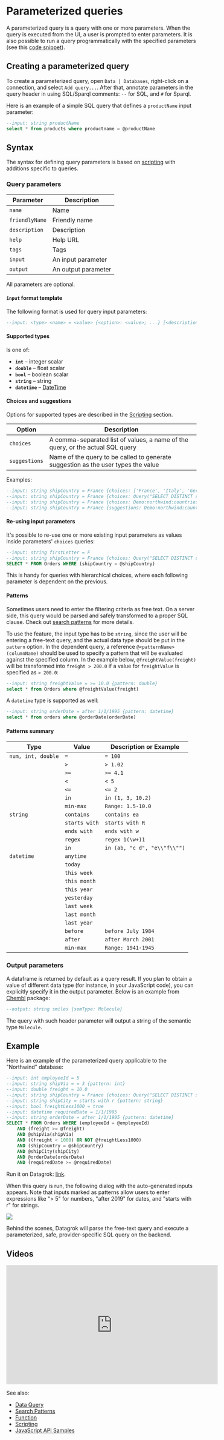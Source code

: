 <!-- TITLE: Parameterized queries -->

# Parameterized queries

A parameterized query is a query with one or more parameters. When the query is
executed from the UI, a user is prompted to enter parameters. It is also possible
to run a query programmatically with the specified parameters 
(see this [code snippet](https://public.datagrok.ai/js/samples/data-access/parameterized-query)). 

## Creating a parameterized query

To create a parameterized query, open `Data | Databases`, right-click on a connection, and select `Add query...`.
After that, annotate parameters in the query header in using SQL/Sparql comments: `--` for SQL, and `#` for Sparql.

Here is an example of a simple SQL query that defines a `productName` input parameter:

```sql
--input: string productName
select * from products where productname = @productName
```

## Syntax

The syntax for defining query parameters is based on [scripting](../develop/scripting.md) with additions
specific to queries.

### Query parameters

| Parameter      | Description            |
|----------------|------------------------|
| `name`         | Name                   |
| `friendlyName` | Friendly name          |
| `description`  | Description            |
| `help`         | Help URL               |
| `tags`         | Tags                   |
| `input`        | An input parameter     |
| `output`       | An output parameter    |

All parameters are optional.

#### `input` format template

The following format is used for query input parameters:

```sql
--input: <type> <name> = <value> {<option>: <value>; ...} [<description>]  
```

#### Supported types

Is one of:

*   **`int`** – integer scalar
*   **`double`** – float scalar
*   **`bool`** – boolean scalar
*   **`string`** – string
*   **`datetime`** – [DateTime]() <!-- TODO -->

#### Choices and suggestions

Options for supported types are described in the [Scripting](../develop/scripting.md) section. 

| Option        | Description                                                                        |
|---------------|------------------------------------------------------------------------------------|
| `choices`     | A comma-separated list of values,  a name of the query, or the actual SQL query    |
| `suggestions` | Name of the query to be called to generate suggestion as the user types the value  |     

Examples:
```sql
--input: string shipCountry = France {choices: ['France', 'Italy', 'Germany']}
--input: string shipCountry = France {choices: Query("SELECT DISTINCT shipCountry FROM Orders")}
--input: string shipCountry = France {choices: Demo:northwind:countries}
--input: string shipCountry = France {suggestions: Demo:northwind:countries}
```

#### Re-using input parameters

It's possible to re-use one or more existing input parameters as values inside parameters' `choices` queries:

```sql
--input: string firstLetter = F
--input: string shipCountry = France {choices: Query("SELECT DISTINCT shipCountry FROM Orders WHERE shipCountry LIKE @firstLetter || '%')}
SELECT * FROM Orders WHERE (shipCountry = @shipCountry)
```

This is handy for queries with hierarchical choices, where each following parameter is dependent on the previous.

<!--
This query can be used as a "suggestion" query. It accepts exactly one parameter,
which is what a user has typed in the input box so far:

```sql
--name: country
--input: string sub
SELECT DISTINCT shipCountry FROM Orders WHERE shipCountry LIKE '%' || @sub || '%'
```
-->

#### Patterns

Sometimes users need to enter the filtering criteria as free text. On a server side, this query would be parsed
and safely transformed to a proper SQL clause. Check out [search patterns](../explore/data-search-patterns.md)
for more details.

To use the feature, the input type has to be `string`, since the user will be entering a free-text query,
and the actual data type should be put in the `pattern` option. In the dependent query, a reference
`@<patternName>(columnName)` should be used to specify a pattern that will be evaluated against the specified column.
In the example below, `@freightValue(freight)` will be transformed into `freight > 200.0` if a value for `freightValue`
is specified as `> 200.0`: 

```sql
--input: string freightValue = >= 10.0 {pattern: double}
select * from Orders where @freightValue(freight)
```

A `datetime` type is supported as well:

```sql
--input: string orderDate = after 1/1/1995 {pattern: datetime}
select * from orders where @orderDate(orderDate)
```

#### Patterns summary

| Type               | Value         | Description or Example       |
|--------------------|---------------|------------------------------| 
| `num, int, double` | `=`           | `= 100`                      |
|                    | `>`           | `> 1.02`                     |
|                    | `>=`          | `>= 4.1`                     |
|                    | `<`           | `< 5`                        |
|                    | `<=`          | `<= 2`                       |
|                    | `in`          | `in (1, 3, 10.2)`            |
|                    | `min-max`     | `Range: 1.5-10.0`            |
| `string`           | `contains`    | `contains ea`                |
|                    | `starts with` | `starts with R`              |
|                    | `ends with`   | `ends with w`                |
|                    | `regex`       | `regex 1(\w+)1`              |
|                    | `in`          | `in (ab, "c d", "e\\"f\\"")` |
| `datetime`         | `anytime`     |                              |
|                    | `today`       |                              |
|                    | `this week`   |                              |
|                    | `this month`  |                              |
|                    | `this year`   |                              |
|                    | `yesterday`   |                              |
|                    | `last week`   |                              |
|                    | `last month`  |                              |
|                    | `last year`   |                              |
|                    | `before`      | `before July 1984`           |
|                    | `after`       | `after March 2001`           |
|                    | `min-max`     | `Range: 1941-1945`           |

### Output parameters

A dataframe is returned by default as a query result. If you plan to obtain a value of different data type
(for instance, in your JavaScript code), you can explicitly specify it in the output parameter. Below is an example
from [Chembl](https://github.com/datagrok-ai/public/tree/master/packages/Chembl) package:

```sql
--output: string smiles {semType: Molecule}
```

The query with such header parameter will output a string of the semantic type `Molecule`.

## Example

Here is an example of the parameterized query applicable to the "Northwind" database: 

```sql
--input: int employeeId = 5
--input: string shipVia = = 3 {pattern: int}
--input: double freight = 10.0
--input: string shipCountry = France {choices: Query("SELECT DISTINCT shipCountry FROM Orders")}
--input: string shipCity = starts with r {pattern: string}
--input: bool freightLess1000 = true
--input: datetime requiredDate = 1/1/1995
--input: string orderDate = after 1/1/1995 {pattern: datetime}
SELECT * FROM Orders WHERE (employeeId = @employeeId)
    AND (freight >= @freight)
    AND @shipVia(shipVia)
    AND ((freight < 1000) OR NOT @freightLess1000)
    AND (shipCountry = @shipCountry)
    AND @shipCity(shipCity)
    AND @orderDate(orderDate)
    AND (requiredDate >= @requiredDate)
```

Run it on Datagrok: [link](https://public.datagrok.ai/func/Demo.TestJobs.PostgreSQL.Orders).

When this query is run, the following dialog with the auto-generated inputs appears.
Note that inputs marked as patterns allow users to enter expressions like "> 5" for numbers,
"after 2019" for dates, and "starts with r" for strings.

![](parameterized-queries.png)

Behind the scenes, Datagrok will parse the free-text query and execute a parameterized, safe, 
provider-specific SQL query on the backend.

## Videos

<iframe width="560" height="315" src="https://www.youtube.com/embed/dKrCk38A1m8?start=1980" frameborder="0" allow="accelerometer; autoplay; clipboard-write; encrypted-media; gyroscope; picture-in-picture" allowfullscreen></iframe>

See also:

  * [Data Query](data-query.md)
  * [Search Patterns](../explore/data-search-patterns.md)
  * [Function](../function.md)
  * [Scripting](../develop/scripting.md)
  * [JavaScript API Samples](https://public.datagrok.ai/js/samples/data-access/parameterized-query)